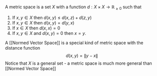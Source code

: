 A metric space is a set $X$ with a function $d: X \times X \rightarrow \mathbb{R}_{\geq 0}$ such that 

1. If $x,y \in X$ then $d(x,y) \leq d(x,z) + d(z,y)$ 
2. If $x,y \in X$ then $d(x,y) = d(y,x)$
3. If $x \in X$ then $d(x,x) = 0$
4. If $x,y \in X$ and $d(x,y)= 0$ then $x=y$.

A [[Normed Vector Space]] is a special kind of metric space with the distance function
$$
d(x,y) = \|y-x\|
$$
Notice that $X$ is a general set - a metric space is much more general than [[Normed Vector Space]]

